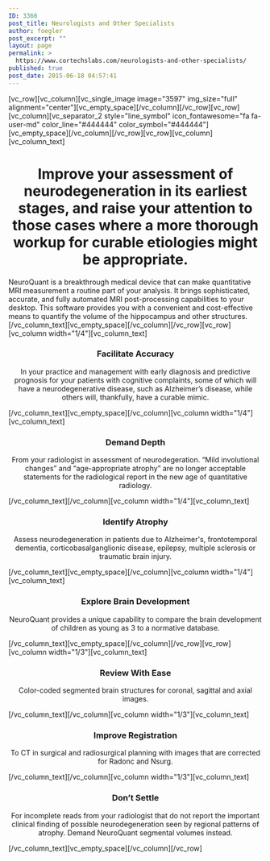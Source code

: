 ```yaml
---
ID: 3366
post_title: Neurologists and Other Specialists
author: foegler
post_excerpt: ""
layout: page
permalink: >
  https://www.cortechslabs.com/neurologists-and-other-specialists/
published: true
post_date: 2015-06-18 04:57:41
---
```

[vc_row][vc_column][vc_single_image image="3597" img_size="full" alignment="center"][vc_empty_space][/vc_column][/vc_row][vc_row][vc_column][vc_separator_2 style="line_symbol" icon_fontawesome="fa fa-user-md" color_line="#444444" color_symbol="#444444"][vc_empty_space][/vc_column][/vc_row][vc_row][vc_column][vc_column_text]
<h1 style="text-align: center;"><strong>Improve your assessment of neurodegeneration in its earliest stages, and raise your attention to those cases where a more thorough workup for curable etiologies might be appropriate.</strong></h1>
NeuroQuant is a breakthrough medical device that can make quantitative MRI measurement a routine part of your analysis. It brings sophisticated, accurate, and fully automated MRI post-processing capabilities to your desktop. This software provides you with a convenient and cost-effective means to quantify the volume of the hippocampus and other structures.[/vc_column_text][vc_empty_space][/vc_column][/vc_row][vc_row][vc_column width="1/4"][vc_column_text]
<h3 style="text-align: center;"><strong>Facilitate Accuracy</strong></h3>
<p style="text-align: center;">In your practice and management with early diagnosis and predictive prognosis for your patients with cognitive complaints, some of which will have a neurodegenerative disease, such as Alzheimer’s disease, while others will, thankfully, have a curable mimic.</p>
[/vc_column_text][vc_empty_space][/vc_column][vc_column width="1/4"][vc_column_text]
<h3 style="text-align: center;"><strong>Demand Depth</strong></h3>
<p style="text-align: center;">From your radiologist in assessment of neurodegeration. “Mild involutional changes” and “age-appropriate atrophy” are no longer acceptable statements for the radiological report in the new age of quantitative radiology.</p>
[/vc_column_text][/vc_column][vc_column width="1/4"][vc_column_text]
<h3 style="text-align: center;"><strong>Identify Atrophy</strong></h3>
<p style="text-align: center;">Assess neurodegeneration in patients due to Alzheimer's, frontotemporal dementia, corticobasalganglionic disease, epilepsy, multiple sclerosis or traumatic brain injury.</p>
[/vc_column_text][vc_empty_space][/vc_column][vc_column width="1/4"][vc_column_text]
<h3 style="text-align: center;"><strong>Explore Brain Development</strong></h3>
<p style="text-align: center;">NeuroQuant provides a unique capability to compare the brain development of children as young as 3 to a normative database.</p>
[/vc_column_text][vc_empty_space][/vc_column][/vc_row][vc_row][vc_column width="1/3"][vc_column_text]
<h3 style="text-align: center;"><strong>Review With Ease</strong></h3>
<p style="text-align: center;">Color-coded segmented brain structures for coronal, sagittal and axial images.</p>
[/vc_column_text][/vc_column][vc_column width="1/3"][vc_column_text]
<h3 style="text-align: center;"><strong>Improve Registration</strong></h3>
<p style="text-align: center;">To CT in surgical and radiosurgical planning with images that are corrected for Radonc and Nsurg.</p>
[/vc_column_text][/vc_column][vc_column width="1/3"][vc_column_text]
<h3 style="text-align: center;"><strong>Don’t Settle</strong></h3>
<p style="text-align: center;">For incomplete reads from your radiologist that do not report the important clinical finding of possible neurodegeneration seen by regional patterns of atrophy. Demand NeuroQuant segmental volumes instead.</p>
[/vc_column_text][vc_empty_space][/vc_column][/vc_row]